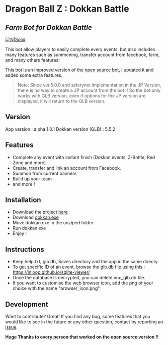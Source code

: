 # Dragon Ball Z : Dokkan Battle
## _Farm Bot for Dokkan Battle_

[![N|Solid](https://upload.wikimedia.org/wikipedia/en/6/67/Dragon_Ball_Z_Dokkan_Battle_logo.png)](https://nodesource.com/products/nsolid)

This bot allow players to easily complete every events, but also includes many features such as summoning, transfer account from facebook, farm, and many others features!

This bot is an improved version of the [open source bot](https://github.com/RobertRautenbach/Open-Source-Battle-Bot), I updated it and added some extra features.
> Note: Since ver.5.0.0 and safetynet implementation in the JP Version, there is no way to create a JP account from the bot !!
> So the bot only works with GLB version, even if options for the JP version are displayed, it will return to the GLB version.

## Version
App version : alpha 1.0.1
Dokkan version (GLB) : 5.5.2
## Features

- Complete any event with instant finish (Dokkan events, Z-Battle, Red Zone and more)
- Create, transfer and link an account from Facebook.
- Summon from current banners
- Build up your team
- and more !

## Installation
- Download the project [here](https://github.com/daye10/dokkan-farm-bot-release/archive/refs/heads/master.zip)
- Download [dokkan.exe](https://github.com/daye10/dokkan-farm-bot-release/raw/master/dokkan.exe)
- Move dokkan.exe in the unziped folder
- Run  dokkan.exe 
- Enjoy !

## Instructions
- Keep help.txt, glb.db, Saves directory and the app  in the same directy.
- To get specific ID of an event, browse the glb.db file using this : https://inloop.github.io/sqlite-viewer/
- Once the database is decrypted, you can delete enc_glb.db file.
- If you want to customise the web browser icon, add the png of your choice with the name "browser_icon.png"


## Development

Want to contribute? Great!
If you find any bug, some features that you would like to see in the future or any other question, contact by reporting an [issue](https://github.com/daye10/dokkan-farm-bot-release/issues).

**Huge Thanks to every person that worked on the open source version !!**


   [open-source-bot]: https://github.com/RobertRautenbach/Open-Source-Battle-Bot
